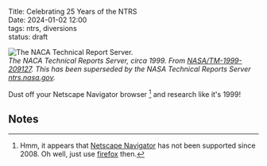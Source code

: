 Title: Celebrating 25 Years of the NTRS      
Date: 2024-01-02 12:00  
tags: ntrs, diversions    
status: draft  

![The NACA Technical Report Server.](/images%2FThe%20NACA%20Technical%20Report%20Server.png)  
_The NACA Technical Reports Server, circa 1999. From [NASA/TM-1999-209127](https://ntrs.nasa.gov/api/citations/19990035925/downloads/19990035925.pdf). 
This has been superseded by the NASA Technical Reports Server [ntrs.nasa.gov](https://ntrs.nasa.gov/)._  

Dust off your Netscape Navigator browser [^1] and research like it's 1999!  

## Notes  

[^1]: Hmm, it appears that [Netscape Navigator](https://en.wikipedia.org/wiki/Netscape_Navigator) has not been supported since 2008. 
Oh well, just use [firefox](https://www.mozilla.org/en-US/firefox/new/) then.  

